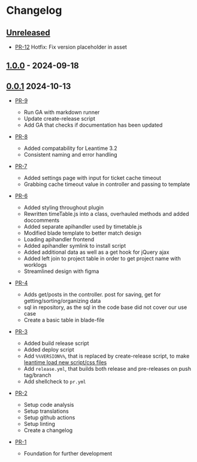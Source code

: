 # Changelog

## [Unreleased]

* [PR-12](https://github.com/ITK-Leantime/leantime-timetable/pull/12)
  Hotfix: Fix version placeholder in asset

## [1.0.0] - 2024-09-18

## [0.0.1] 2024-10-13

* [PR-9](https://github.com/ITK-Leantime/leantime-timetable/pull/10)
  * Run GA with markdown runner
  * Update create-release script
  * Add GA that checks if documentation has been updated

* [PR-8](https://github.com/ITK-Leantime/leantime-timetable/pull/8)
  * Added compatability for Leantime 3.2
  * Consistent naming and error handling

* [PR-7](https://github.com/ITK-Leantime/leantime-timetable/pull/7)
  * Added settings page with input for ticket cache timeout
  * Grabbing cache timeout value in controller and passing to template

* [PR-6](https://github.com/ITK-Leantime/leantime-timetable/pull/6)
  * Added styling throughout plugin
  * Rewritten timeTable.js into a class, overhauled methods and added doccomments
  * Added separate apihandler used by timetable.js
  * Modified blade template to better match design
  * Loading apihandler frontend
  * Added apihandler symlink to install script
  * Added additional data as well as a get hook for jQuery ajax
  * Added left join to project table in order to get project name with worklogs
  * Streamlined design with figma

* [PR-4](https://github.com/ITK-Leantime/leantime-timetable/pull/4)
  * Adds get/posts in the controller. post for saving, get for getting/sorting/organizing data
  * sql in repository, as the sql in the code base did not cover our use case
  * Create a basic table in blade-file

* [PR-3](https://github.com/ITK-Leantime/leantime-timetable/pull/5)
  * Added build release script
  * Added deploy script
  * Add `%%VERSION%%`, that is replaced by create-release script, to make [leantime load new script/css files](https://www.keycdn.com/support/what-is-cache-busting)
  * Add `release.yml`, that builds both release and pre-releases on push tag/branch
  * Add shellcheck to `pr.yml`

* [PR-2](https://github.com/ITK-Leantime/leantime-timetable/pull/2)
  * Setup code analysis
  * Setup translations
  * Setup github actions
  * Setup linting
  * Create a changelog

* [PR-1](https://github.com/ITK-Leantime/leantime-timetable/pull/1)
  * Foundation for further development

[Unreleased]: https://github.com/ITK-Leantime/leantime-timetable/compare/1.0.0...HEAD
[1.0.0]: https://github.com/ITK-Leantime/leantime-timetable/compare/0.0.1...1.0.0
[0.0.1]: https://github.com/ITK-Leantime/leantime-timetable/releases/tag/0.0.1
